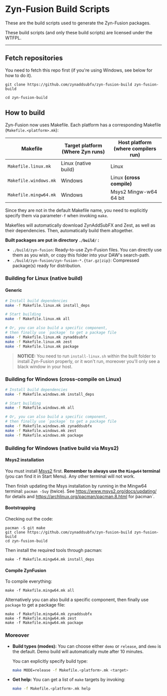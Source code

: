 # Zyn-Fusion Build Scripts

These are the build scripts used to generate the Zyn-Fusion packages.

These build scripts (and only these build scripts) are licensed under the
WTFPL.

---

## Fetch repositories

You need to fetch this repo first (if you're using Windows, see below for how to do it).

```shell
git clone https://github.com/zynaddsubfx/zyn-fusion-build zyn-fusion-build
```
```shell
cd zyn-fusion-build
```

## How to build

Zyn-Fusion now uses Makefile. Each platform has a corresponding Makefile (`Makefile.<platform>.mk`):

| Makefile              | Target platform (Where Zyn runs) | Host platform (where compilers run) |
| --------------------- | -------------------------------- | ----------------------------------- |
| `Makefile.linux.mk`   | Linux (native build)             | Linux                               |
| `Makefile.windows.mk` | Windows                          | Linux **(cross compile)**           |
| `Makefile.mingw64.mk` | Windows                          | Msys2 Mingw-w64 64 bit              |

Since they are not in the default Makefile name, you need to explicitly specify them via parameter`-f` when invoking `make`.

Makefiles will automatically download ZynAddSubFX and Zest, as well as their dependencies. Then, automatically build them altogether.

**Built packages are put in directory `./build/` :**

- `./build/zyn-fusion`: Ready-to-use Zyn-Fusion files. You can directly use them as you wish, or copy this folder into your DAW's search-path.
- `./build/zyn-fusion/zyn-fusion-*.{tar.gz|zip}`:  Compressed package(s) ready for distribution.

### Building for Linux (native build)

#### Generic

```bash
# Install build dependencies
make -f Makefile.linux.mk install_deps

# Start building
make -f Makefile.linux.mk all

# Or, you can also build a specific component,
# then finally use `package` to get a package file
make -f Makefile.linux.mk zynaddsubfx
make -f Makefile.linux.mk zest
make -f Makefile.linux.mk package
```

> **NOTICE:** You need to run `install-linux.sh` within the built folder to install Zyn-Fusion properly, or it won't run, moreover you'll only see a black window in your host.

### Building for Windows (cross-compile on Linux)

```bash
# Install build dependencies
make -f Makefile.windows.mk install_deps

# Start building
make -f Makefile.windows.mk all

# Or, you can also build a specific component,
# then finally use `package` to get a package file
make -f Makefile.windows.mk zynaddsubfx
make -f Makefile.windows.mk zest
make -f Makefile.windows.mk package
```

### Building for Windows (native build via Msys2)

#### Msys2 installation

You must install [Msys2](https://www.msys2.org/) first.
**Remember to always use the `Mingw64` terminal** (you can find it in Start Menu).
Any other terminal will not work.

Then finish updating the Msys installation by running in the
Mingw64 terminal: `pacman -Suy` (twice).
See https://www.msys2.org/docs/updating/ for details and https://archlinux.org/pacman/pacman.8.html for ̀pacman`.

#### Bootstrapping

Checking out the code:

```
pacman -S git make
git clone https://github.com/zynaddsubfx/zyn-fusion-build zyn-fusion-build
cd zyn-fusion-build
```

Then install the required tools through pacman:

```
make -f Makefile.mingw64.mk install_deps
```

#### Compile ZynFusion

To compile everything:

```
make -f Makefile.mingw64.mk all
```

Alternatively you can also build a specific component, then finally use `package` to get a package file:

```
make -f Makefile.mingw64.mk zynaddsubfx
make -f Makefile.mingw64.mk zest
make -f Makefile.mingw64.mk package
```

### Moreover

- **Build types (modes):** You can choose either `demo` or `release`, and `demo` is the default. Demo build will automatically mute after 10 minutes.

  You can explicitly specify build type:
  
  ```bash
  make MODE=release -f Makefile.<platform>.mk <target>
  ```
  
- **Get help:** You can get a list of `make` targets by invoking:

  ```bash
  make -f Makefile.<platform>.mk help
  ```

